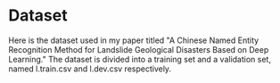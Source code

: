# Dataset
Here is the dataset used in my paper titled "A Chinese Named Entity Recognition Method for Landslide Geological Disasters Based on Deep Learning." The dataset is divided into a training set and a validation set, named l.train.csv and l.dev.csv respectively.
